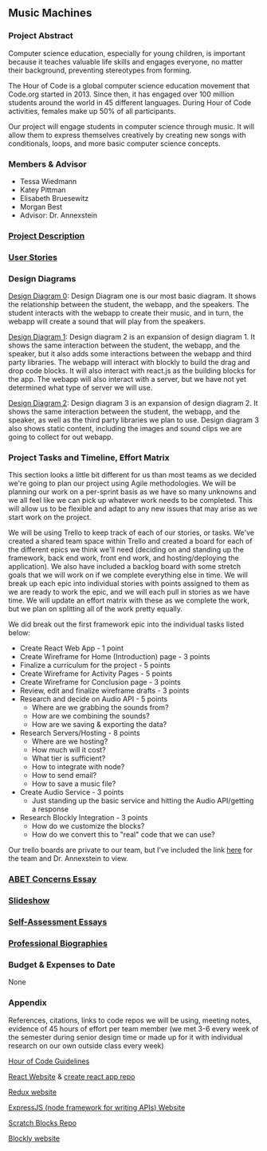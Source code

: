 ## Music Machines
### Project Abstract
Computer science education, especially for young children, is important because it teaches valuable life skills and engages everyone, no matter their background, preventing stereotypes from forming.

The Hour of Code is a global computer science education movement that Code.org started in 2013. Since then, it has engaged over 100 million students around the world in 45 different languages. During Hour of Code activities, females make up 50% of all participants.

Our project will engage students in computer science through music. It will allow them to express themselves creatively by creating new songs with conditionals, loops, and more basic computer science concepts.

### Members & Advisor
* Tessa Wiedmann
* Katey Pittman
* Elisabeth Bruesewitz
* Morgan Best
* Advisor: Dr. Annexstein

### [Project Description](https://github.com/kpittman23/senior-design/blob/master/Project-Description.md)

### [User Stories](https://github.com/kpittman23/senior-design/blob/master/Assignment%204/User_Stories.md)

### Design Diagrams
[Design Diagram 0](https://github.com/kpittman23/senior-design/blob/master/Assignment%204/D0.pdf):
Design Diagram one is our most basic diagram. It shows the relationship between the student, the webapp, and the speakers. The student interacts with the webapp to create their music, and in turn, the webapp will create a sound that will play from the speakers. 

[Design Diagram 1](https://github.com/kpittman23/senior-design/blob/master/Assignment%204/D1.pdf):
Design diagram 2 is an expansion of design diagram 1. It shows the same interaction between the student, the webapp, and the speaker, but it also adds some interactions between the webapp and third party libraries. The webapp will interact with blockly to build the drag and drop code blocks. It will also interact with react.js as the building blocks for the app. The webapp will also interact with a server, but we have not yet determined what type of server we will use. 

[Design Diagram 2](https://github.com/kpittman23/senior-design/blob/master/Assignment%204/D2.pdf):
Design diagram 3 is an expansion of design diagram 2. It shows the same interaction between the student, the webapp, and the speaker, as well as the third party libraries we plan to use. Design diagram 3 also shows static content, including the images and sound clips we are going to collect for out webapp. 

### Project Tasks and Timeline, Effort Matrix
This section looks a little bit different for us than most teams as we decided we're going to plan our project using Agile methodologies. We will be planning our work on a per-sprint basis as we have so many unknowns and we all feel like we can pick up whatever work needs to be completed. This will allow us to be flexible and adapt to any new issues that may arise as we start work on the project.

We will be using Trello to keep track of each of our stories, or tasks. We've created a shared team space within Trello and created a board for each of the different epics we think we'll need (deciding on and standing up the framework, back end work, front end work, and hosting/deploying the application). We also have included a backlog board with some stretch goals that we will work on if we complete everything else in time. We will break up each epic into individual stories with points assigned to them as we are ready to work the epic, and we will each pull in stories as we have time. We will update an effort matrix with these as we complete the work, but we plan on splitting all of the work pretty equally.

We did break out the first framework epic into the individual tasks listed below:

* Create React Web App - 1 point
* Create Wireframe for Home (Introduction) page - 3 points
* Finalize a curriculum for the project - 5 points
* Create Wireframe for Activity Pages - 5 points
* Create Wireframe for Conclusion page - 3 points
* Review, edit and finalize wireframe drafts - 3 points
* Research and decide on Audio API - 5 points
   - Where are we grabbing the sounds from?
   - How are we combining the sounds?
   - How are we saving & exporting the data?
* Research Servers/Hosting - 8 points
   - Where are we hosting?
   - How much will it cost?
   - What tier is sufficient?
   - How to integrate with node?
   - How to send email?
   - How to save a music file?
* Create Audio Service - 3 points
   - Just standing up the basic service and hitting the Audio API/getting a response
* Research Blockly Integration - 3 points
   - How do we customize the blocks?
   - How do we convert this to "real" code that we can use?

Our trello boards are private to our team, but I've included the link [here](https://docs.google.com/document/d/1rsQWjBcVgQcL_Pdpi6iWaus7aCcYcQ7YxgF-0GnhhTY/edit) for the team and Dr. Annexstein to view.

### [ABET Concerns Essay](https://github.com/kpittman23/senior-design/blob/master/Assignment7.md)

### [Slideshow](https://docs.google.com/presentation/d/1ikXMVuwyqJG0sGC4A2ev79yo8Xhca5E_AbsJXg3qT_s/edit?usp=sharing)

### [Self-Assessment Essays](https://github.com/kpittman23/senior-design/tree/master/Assignment%203)

### [Professional Biographies](https://github.com/kpittman23/senior-design/blob/master/Biographies.md)

### Budget & Expenses to Date
None

### Appendix
References, citations, links to code repos we will be using, meeting notes, evidence of 45 hours of effort per team member (we met 3-6 every week of the semester during senior design time or made up for it with individual research on our own outside class every week)

[Hour of Code Guidelines](https://hourofcode.com/us/activity-guidelines)

[React Website](https://reactjs.org/) & [create react app repo](https://github.com/facebook/create-react-app)

[Redux website](https://redux.js.org/)

[ExpressJS (node framework for writing APIs) Website](https://expressjs.com/)

[Scratch Blocks Repo](https://github.com/LLK/scratch-blocks)

[Blockly website](https://developers.google.com/blockly/)
